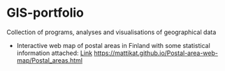 # GIS-portfolio
Collection of programs, analyses and visualisations of geographical data
- Interactive web map of postal areas in Finland with some statistical information attached: [Link](https://mattikat.github.io/GIS-portfolio/Postal-area-web-map/Postal-areas.html)
https://mattikat.github.io/Postal-area-web-map/Postal_areas.html
